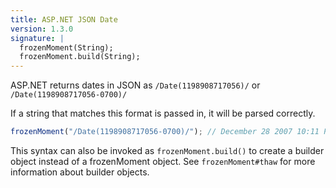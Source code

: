 ```yaml
---
title: ASP.NET JSON Date
version: 1.3.0
signature: |
  frozenMoment(String);
  frozenMoment.build(String);
---
```



ASP.NET returns dates in JSON as `/Date(1198908717056)/` or `/Date(1198908717056-0700)/`

If a string that matches this format is passed in, it will be parsed correctly.

```javascript
frozenMoment("/Date(1198908717056-0700)/"); // December 28 2007 10:11 PM
```

This syntax can also be invoked as `frozenMoment.build()` to create a builder object instead of a frozenMoment object.  See `frozenMoment#thaw` for more information about builder objects.
